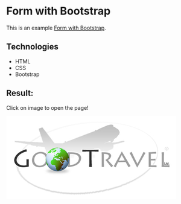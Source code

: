 # Form with Bootstrap
This is an example [Form with Bootstrap](https://dimatarhan.github.io/form-with-Bootstrap/).
## Technologies
+ HTML
+ CSS
+ Bootstrap
## Result:
Click on image to open the page!

[![home](https://github.com/dimaTarhan/first-form/blob/master/form.PNG)](https://dimatarhan.github.io/form-with-Bootstrap/)
